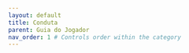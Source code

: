 ```yaml
---
layout: default
title: Conduta
parent: Guia do Jogador
nav_order: 1 # Controls order within the category
---
```


